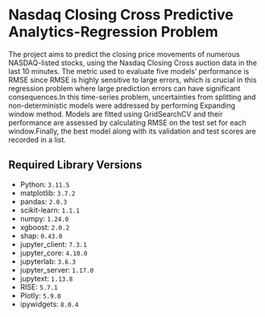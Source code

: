 # Nasdaq Closing Cross Predictive Analytics-Regression Problem

The project aims to predict the closing price movements of numerous NASDAQ-listed stocks, using the Nasdaq Closing Cross auction data in the last 10 minutes. The metric used to evaluate five models’ performance is RMSE since RMSE is highly sensitive to large errors, which is crucial in this regression problem where large prediction errors can have significant consequences.In this time-series problem, uncertainties from splitting and non-deterministic models were addressed by performing Expanding window method. Models are fitted using GridSearchCV and their performance are assessed by calculating RMSE on the test set for each window.Finally, the best model along with its validation and test scores are recorded in a list.

## Required Library Versions

- Python: `3.11.5`
- matplotlib: `3.7.2`
- pandas: `2.0.3`
- scikit-learn: `1.1.1`
- numpy: `1.24.0`
- xgboost: `2.0.2`
- shap: `0.43.0`
- jupyter_client: `7.3.1`
- jupyter_core: `4.10.0`
- jupyterlab: `3.6.3`
- jupyter_server: `1.17.0`
- jupytext: `1.13.8`
- RISE: `5.7.1`
- Plotly: `5.9.0`
- ipywidgets: `8.0.4`

